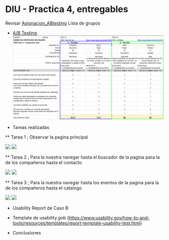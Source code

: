 # DIU - Practica 4, entregables


Revisar [Asignacion_ABtesting](https://github.com/mgea/DIU/blob/master/P4/Asignacion_ABtesting.pdf)
Lista de grupos 

* [A/B Testing](Cuestionario%20SUS%20DIU%20(1).xlsx). 
![AB_testing](AB_testing.png)

* Tareas realizadas
  
** Tarea 1 ; Observar la pagina principal

![](/img/principal_a.png) 
![](/img/principal_lib.png)

** Tarea 2 ; Para la nuestra navegar hasta el buscador de la pagina para la de los compañeros hasta el contacto

![](/img/buscar_a.png) 
![](/img/contacto_a.png)

** Tarea 3 ; Para la nuestra navegar hasta los eventos de la pagina para la de los compañeros hasta el catalogo

![](/img/eventos_a.png) 
![](/img/catalogo_b.png)

* Usability Report de Caso B
* Template de usability.gob (https://www.usability.gov/how-to-and-tools/resources/templates/report-template-usability-test.html) 

* Conclusiones
